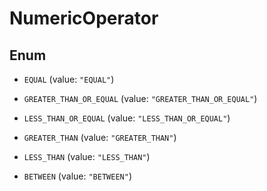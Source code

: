 

# NumericOperator

## Enum


* `EQUAL` (value: `"EQUAL"`)

* `GREATER_THAN_OR_EQUAL` (value: `"GREATER_THAN_OR_EQUAL"`)

* `LESS_THAN_OR_EQUAL` (value: `"LESS_THAN_OR_EQUAL"`)

* `GREATER_THAN` (value: `"GREATER_THAN"`)

* `LESS_THAN` (value: `"LESS_THAN"`)

* `BETWEEN` (value: `"BETWEEN"`)



